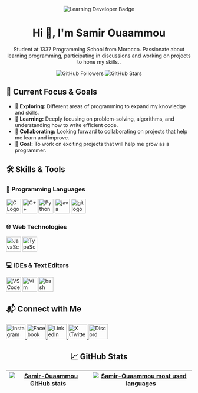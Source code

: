 <p align="center"> <img src="https://img.shields.io/badge/Learning_Developer-Passion_for_Coding-blue?style=for-the-badge" alt="Learning Developer Badge"/> </p> <h1 align="center">Hi 👋, I'm Samir Ouaammou</h1> <p align="center"> Student at 1337 Programming School from Morocco. Passionate about learning programming, participating in discussions and working on projects to hone my skills.. </p> <p align="center"> <img src="https://img.shields.io/github/followers/Samir-Ouaammou?label=Followers&style=social" alt="GitHub Followers"/> <img src="https://img.shields.io/github/stars/Samir-Ouaammou?label=Stars&style=social" alt="GitHub Stars"/>  </p>
<h2 align="left">🚀 Current Focus & Goals</h2> <ul> <li>🔭 <strong>Exploring:</strong> Different areas of programming to expand my knowledge and skills.</li> <li>📘 <strong>Learning:</strong> Deeply focusing on problem-solving, algorithms, and understanding how to write efficient code.</li> <li>🤝 <strong>Collaborating:</strong> Looking forward to collaborating on projects that help me learn and improve.</li> <li>🎯 <strong>Goal:</strong> To work on exciting projects that will help me grow as a programmer.</li> </ul>
<h2 align="left">🛠️ Skills & Tools</h2> <h3 align="left">🔧 Programming Languages</h3> <div align="left"> <img src="https://cdn.jsdelivr.net/gh/devicons/devicon/icons/c/c-original.svg" height="40" alt="C Logo" /> <img src="https://cdn.jsdelivr.net/gh/devicons/devicon/icons/cplusplus/cplusplus-original.svg" height="40" alt="C++ Logo" /> <img src="https://cdn.jsdelivr.net/gh/devicons/devicon/icons/python/python-original.svg" height="40" alt="Python Logo" />
  <img src="https://cdn.jsdelivr.net/gh/devicons/devicon/icons/java/java-original.svg" height="40" alt="java logo"  />
  <img src="https://cdn.jsdelivr.net/gh/devicons/devicon/icons/git/git-original.svg" height="40" alt="git logo"  />
</div> <h3 align="left">
  
  
  
  🌐 Web Technologies</h3> <div align="left"> <img src="https://cdn.jsdelivr.net/gh/devicons/devicon/icons/javascript/javascript-original.svg" height="40" alt="JavaScript Logo" /> <img src="https://cdn.jsdelivr.net/gh/devicons/devicon/icons/typescript/typescript-original.svg" height="40" alt="TypeScript Logo" /> </div> <h3 align="left">
  💻 IDEs & Text Editors</h3> <div align="left"> <img src="https://cdn.jsdelivr.net/gh/devicons/devicon/icons/vscode/vscode-original.svg" height="40" alt="VSCode Logo" />
  <img src="https://cdn.jsdelivr.net/gh/devicons/devicon/icons/vim/vim-original.svg" height="40" alt="Vim Logo" />
    <img src="https://cdn.jsdelivr.net/gh/devicons/devicon/icons/bash/bash-original.svg" height="40" alt="bash logo"  />
</div>
  
<h2 align="left"> 
  
  
  📬 Connect with Me</h2> <div align="left"> <a href="https://instagram.com/samir_ouaammou" target="_blank"> <img src="https://raw.githubusercontent.com/maurodesouza/profile-readme-generator/master/src/assets/icons/social/instagram/default.svg" width="52" height="40" alt="Instagram" /> </a> <a href="https://facebook.com/profile.php?id=100081891472318" target="_blank"> <img src="https://raw.githubusercontent.com/maurodesouza/profile-readme-generator/master/src/assets/icons/social/facebook/default.svg" width="52" height="40" alt="Facebook" /> </a> <a href="https://www.linkedin.com/in/samir-ouaammou" target="_blank"> <img src="https://raw.githubusercontent.com/maurodesouza/profile-readme-generator/master/src/assets/icons/social/linkedin/default.svg" width="52" height="40" alt="LinkedIn" />  </a> <a href="https://x.com/souaammou38592" target="_blank"> <img src="https://raw.githubusercontent.com/maurodesouza/profile-readme-generator/master/src/assets/icons/social/twitter/default.svg" width="52" height="40" alt="X (Twitter)" /> </a> <a href="https://discord.com/channels/@samir_ouaammou" target="_blank"> <img src="https://raw.githubusercontent.com/maurodesouza/profile-readme-generator/master/src/assets/icons/social/discord/default.svg" width="52" height="40" alt="Discord" /> </a> </div>
<h2 align="center">📈 GitHub Stats</h2> <p><div align="center">

| [![Samir-Ouaammou GitHub stats](https://github-readme-stats.vercel.app/api?username=Samir-Ouaammou&count_private=true&show_icons=true&hide=issues&hide_border=true&theme=jolly)](https://github.com/Samir-Ouaammou?tab=repositories) | [![Samir-Ouaammou most used languages](https://github-readme-stats.vercel.app/api/top-langs/?username=Samir-Ouaammou&layout=compact&hide_border=true&theme=jolly)](https://github.com/Samir-Ouaammou?tab=repositories) |
|:-:|:-:|

</div><p
